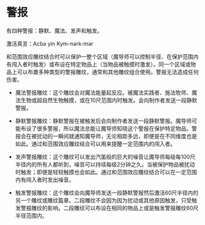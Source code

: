 # 警报

有四种警报：静默、魔法、发声和触发。

激活真言：Acba yin Kym-nark-mar

和范围效应雕纹结合时可以保护一整个区域（魔导师可以控制半径、在保护范围内有闯入者时触发）或布设在特定物品上（当物品被触摸时激发）。同一个区域或物品上可以布置多种类型的警报雕纹，通常和其他雕纹组合使用。警报无法造成任何伤害。

- 魔法警报雕纹：这个雕纹会对魔法能量起反应。被魔法实践者、施法牧师、魔法生物或超自然生物触摸，或在10尺范围内时触发。会向制作者发送一段静默警报。

- 静默警报雕纹：静默警报在被触发后会向制作者发送一段静默警报。魔导师可能布设了很多警报，所以魔法总能让魔导师知晓这个警报在保护特定物品。警报会在被扰动的一瞬间就通知魔导师，无论相距多远，即便是在不同维度也是如此。通过和范围效应雕纹结合可以用来提醒一定范围内的闯入者。

- 发声警报雕纹：这个雕纹可以发出汽笛般的巨大的噪音让魔导师每级每100尺半径内的所有人都听到，噪音可以持续每级2分钟之久。当被保护物品被扰动时触发；即便是轻轻触摸也会如此。通过和范围效应雕纹结合可以在一定范围内有闯入者时发出噪音。

- 触发警报雕纹：这个雕纹会向魔导师发送一段静默警报然后激活60尺半径内的另一个雕纹或雕纹篇章。二段雕纹不会因为因为扰动或其他原因触发，只受触发警报雕纹的影响。二段雕纹可以布设在相同的物品上或是触发警报雕纹60尺半径范围内。

